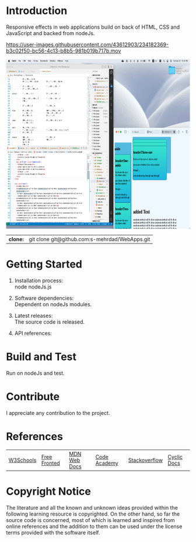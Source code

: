 # Introduction 
Responsive effects in web applications build on back of HTML, CSS and JavaScript and backed from nodeJs.

https://user-images.githubusercontent.com/43612903/234182369-b3c02f50-bc56-4c13-b8b5-981b019b717b.mov

<img href="https://github.com/s-mehrdad" src="https://github.com/s-mehrdad/WebApps/blob/master/CssHtmlJs/effects/screenshots/ScreenShot-2023-04-22-at-10-42-16-PM.png" width="824" height="464" alt="ScreenShot">

<table>
<tr>
<td><b>clone:</b></td>
<td>git clone git@github.com:s-mehrdad/WebApps.git</td>
</tr>
</table>


# Getting Started
1.  Installation process:<br/>
node nodeJs.js

2.  Software dependencies:<br/>
Dependent on nodeJs modules.

3.  Latest releases:<br/>
The source code is released.

4.  API references:<br/>

# Build and Test
Run on nodeJs and test.


# Contribute
I appreciate any contribution to the project.

# References
<table>

<tr>
<td><a href="https://www.w3schools.com/">W3Schools</a></td>
<td><a href="https://freefrontend.com/">Free Fronted</a></td>
<td><a href="https://developer.mozilla.org/">MDN Web Docs</a></td>
<td><a href="https://www.codecademy.com/">Code Academy</a></td>
<td><a href="https://stackoverflow.com/">Stackoverflow</a></td>
<td><a href="https://docs.cyclic.sh">Cyclic Docs</a></td>
</tr>

</table>

# Copyright Notice
The literature and all the known and unknown ideas provided within the following learning resource is copyrighted. On the other hand, so far the source code is concerned, most of which is learned and inspired from online references and the addition to them can be used under the license terms provided with the software itself.